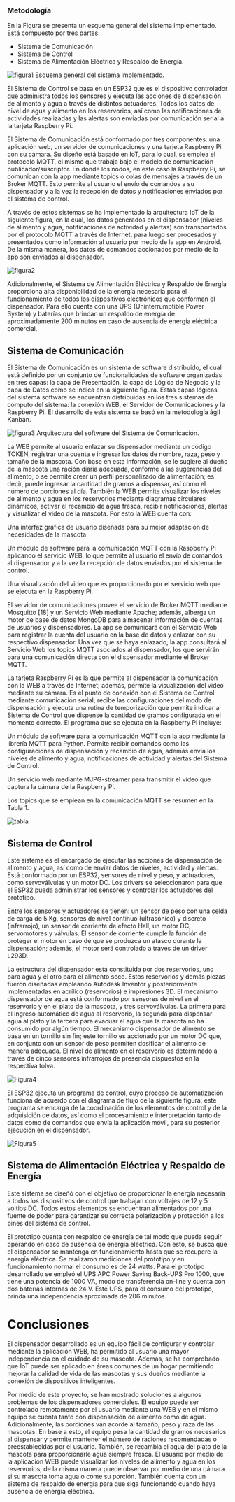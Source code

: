 ### Metodología

En la Figura se presenta un esquema general del sistema implementado.   
Está compuesto por tres partes: 
- Sistema de Comunicación  
- Sistema de Control  
- Sistema de Alimentación Eléctrica y Respaldo de Energía.

![figura1](/desarrollo/assets/Figura1.png)
Esquema general del sistema implementado.


El Sistema de Control se basa en un ESP32 que es el dispositivo controlador que administra todos los sensores y ejecuta las acciones de dispensación de alimento y agua a través de distintos actuadores. Todos los datos de nivel de agua y alimento en los reservorios, así como las notificaciones de actividades realizadas y las alertas son enviadas por comunicación serial a la tarjeta Raspberry Pi.

El Sistema de Comunicación está conformado por tres componentes: una aplicación web, un servidor de comunicaciones y una tarjeta Raspberry Pi con su cámara. Su diseño está basado en IoT, para lo cual, se emplea el protocolo MQTT, el mismo que trabaja bajo el modelo de comunicación publicador/suscriptor. En donde los nodos, en este caso la Raspberry Pi, se comunican con la app mediante topics o colas de mensajes a través de un Broker MQTT. Esto permite al usuario el envío de comandos a su dispensador y a la vez la recepción de datos y notificaciones enviados por el sistema de control.

A través de estos sistemas se ha implementado la arquitectura IoT de la siguiente figura, en la cual, los datos generados en el dispensador (niveles de alimento y agua, notificaciones de actividad y alertas) son transportados por el protocolo MQTT a través de Internet, para luego ser procesados y presentados como información al usuario por medio de la app en Android. De la misma manera, los datos de comandos accionados por medio de la app son enviados al dispensador.

![figura2](/desarrollo/assets/Figura2.png)

Adicionalmente, el Sistema de Alimentación Eléctrica y Respaldo de Energía proporciona alta disponibilidad de la energía necesaria para el funcionamiento de todos los dispositivos electrónicos que conforman el dispensador. Para ello cuenta con una UPS (Uninterrumptible Power System) y baterías que brindan un respaldo de energía de aproximadamente 200 minutos en caso de ausencia de energía eléctrica comercial.

## Sistema de Comunicación

El Sistema de Comunicación es un sistema de software distribuido, el cual está definido por un conjunto de funcionalidades de software organizadas en tres capas: la capa de Presentación, la capa de Lógica de Negocio y la capa de Datos como se indica en la siguiente figura. Estas capas lógicas del sistema software se encuentran distribuidas en los tres sistemas de cómputo del sistema: la conexión WEB, el Servidor de Comunicaciones y la Raspberry Pi. El desarrollo de este sistema se basó en la metodología ágil Kanban.

![figura3](/desarrollo/assets/Figura3.png)
Arquitectura del software del Sistema de Comunicación.

La WEB permite al usuario enlazar su dispensador mediante un código TOKEN, registrar una cuenta e ingresar los datos de nombre, raza, peso y tamaño de la mascota. Con base en esta información, se le sugiere al dueño de la mascota una ración diaria adecuada, conforme a las sugerencias del alimento, o se permite crear un perfil personalizado de alimentación; es decir, puede ingresar la cantidad de gramos a dispensar, así como el número de porciones al día. También la WEB permite visualizar los niveles de alimento y agua en los reservorios mediante diagramas circulares dinámicos, activar el recambio de agua fresca, recibir notificaciones, alertas y visualizar el video de la mascota. Por esto la WEB cuenta con:


Una interfaz gráfica de usuario diseñada para su mejor adaptacion de necesidades de la mascota.

Un módulo de software para la comunicación MQTT con la Raspberry Pi aplicando el servicio WEB, lo que permite al usuario el envío de comandos al dispensador y a la vez la recepción de datos enviados por el sistema de control.

Una visualización del video que es proporcionado por el servicio web que se ejecuta en la Raspberry Pi.

El servidor de comunicaciones provee el servicio de Broker MQTT mediante Mosquitto [18] y un Servicio Web mediante Apache; además, alberga un motor de base de datos MongoDB para almacenar información de cuentas de usuarios y dispensadores. La app se comunicará con el Servicio Web para registrar la cuenta del usuario en la base de datos y enlazar con su respectivo dispensador. Una vez que se haya enlazado, la app consultará al Servicio Web los topics MQTT asociados al dispensador, los que servirán para una comunicación directa con el dispensador mediante el Broker MQTT.

La tarjeta Raspberry Pi es la que permite al dispensador la comunicación con la WEB a través de Internet; además, permite la visualización del video mediante su cámara. Es el punto de conexión con el Sistema de Control mediante comunicación serial; recibe las configuraciones del modo de dispensación y ejecuta una rutina de temporización que permite indicar al Sistema de Control que dispense la cantidad de gramos configurada en el momento correcto. El programa que se ejecuta en la Raspberry Pi incluye:


Un módulo de software para la comunicación MQTT con la app mediante la librería MQTT para Python. Permite recibir comandos como las configuraciones de dispensación y recambio de agua, además envía los niveles de alimento y agua, notificaciones de actividad y alertas del Sistema de Control.

Un servicio web mediante MJPG-streamer para transmitir el video que captura la cámara de la Raspberry Pi.

Los topics que se emplean en la comunicación MQTT se resumen en la Tabla 1.

![tabla](/desarrollo/assets/tabla.png)

## Sistema de Control

Este sistema es el encargado de ejecutar las acciones de dispensación de alimento y agua, así como de enviar datos de niveles, actividad y alertas. Está conformado por un ESP32, sensores de nivel y peso, y actuadores, como servoválvulas y un motor DC. Los drivers se seleccionaron para que el ESP32 pueda administrar los sensores y controlar los actuadores del prototipo.

Entre los sensores y actuadores se tienen: un sensor de peso con una celda de carga de 5 Kg, sensores de nivel continuo (ultrasónico) y discreto (infrarrojo), un sensor de corriente de efecto Hall, un motor DC, servomotores y válvulas. El sensor de corriente cumple la función de proteger el motor en caso de que se produzca un atasco durante la dispensación; además, el motor será controlado a través de un driver L293D.

La estructura del dispensador está constituida por dos reservorios, uno para agua y el otro para el alimento seco. Estos reservorios y demás piezas fueron diseñadas empleando Autodesk Inventor y posteriormente implementadas en acrílico (reservorios) e impresiones 3D. El mecanismo dispensador de agua está conformado por sensores de nivel en el reservorio y en el plato de la mascota, y tres servoválvulas. La primera para el ingreso automático de agua al reservorio, la segunda para dispensar agua al plato y la tercera para evacuar el agua que la mascota no ha consumido por algún tiempo. El mecanismo dispensador de alimento se basa en un tornillo sin fin; este tornillo es accionado por un motor DC que, en conjunto con un sensor de peso permiten dosificar el alimento de manera adecuada. El nivel de alimento en el reservorio es determinado a través de cinco sensores infrarrojos de presencia dispuestos en la respectiva tolva.

![Figura4](/desarrollo/assets/dispenser.png)

El ESP32 ejecuta un programa de control, cuyo proceso de automatización funciona de acuerdo con el diagrama de flujo de la siguiente figura; este programa se encarga de la coordinación de los elementos de control y de la adquisición de datos, así como el procesamiento e interpretación tanto de datos como de comandos que envía la aplicación móvil, para su posterior ejecución en el dispensador.

![Figura5](/desarrollo/assets/Figura5.png)

## Sistema de Alimentación Eléctrica y Respaldo de Energía

Este sistema se diseñó con el objetivo de proporcionar la energía necesaria a todos los dispositivos de control que trabajan con voltajes de 12 y 5 voltios DC. Todos estos elementos se encuentran alimentados por una fuente de poder para garantizar su correcta polarización y protección a los pines del sistema de control.

El prototipo cuenta con respaldo de energía de tal modo que pueda seguir operando en caso de ausencia de energía eléctrica. Con esto, se busca que el dispensador se mantenga en funcionamiento hasta que se recupere la energía eléctrica. Se realizaron mediciones del prototipo y en funcionamiento normal el consumo es de 24 watts. Para el prototipo desarrollado se empleó el UPS APC Power Saving Back-UPS Pro 1000, que tiene una potencia de 1000 VA, modo de transferencia on-line y cuenta con dos baterías internas de 24 V. Este UPS, para el consumo del prototipo, brinda una independencia aproximada de 206 minutos.

# Conclusiones

El dispensador desarrollado es un equipo fácil de configurar y controlar mediante la aplicación WEB, ha permitido al usuario una mayor independencia en el cuidado de su mascota. Además, se ha comprobado que IoT puede ser aplicado en áreas comunes de un hogar permitiendo mejorar la calidad de vida de las mascotas y sus dueños mediante la conexión de dispositivos inteligentes.

Por medio de este proyecto, se han mostrado soluciones a algunos problemas de los dispensadores comerciales. El equipo puede ser controlado remotamente por el usuario mediante una WEB y en el mismo equipo se cuenta tanto con dispensación de alimento como de agua. Adicionalmente, las porciones van acorde al tamaño, peso y raza de las mascotas. En base a esto, el equipo pesa la cantidad de gramos necesarios al dispensar y permite mantener el número de raciones recomendadas o preestablecidas por el usuario. También, se recambia el agua del plato de la mascota para proporcionarle agua siempre fresca. El usuario por medio de la aplicación WEB puede visualizar los niveles de alimento y agua en los reservorios, de la misma manera puede observar por medio de una cámara si su mascota toma agua o come su porción. También cuenta con un sistema de respaldo de energía para que siga funcionando cuando haya ausencia de energía eléctrica.